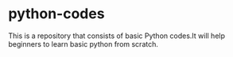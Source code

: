 # python-codes
This is a repository that consists of basic Python codes.It will help beginners to learn basic python from scratch.
